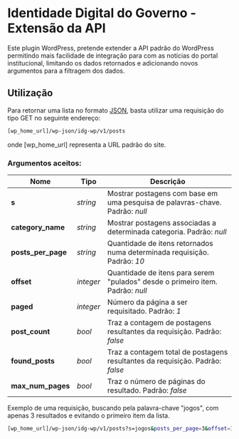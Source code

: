 Identidade Digital do Governo - Extensão da API
===  
Este plugin WordPress, pretende extender a API padrão do WordPress permitindo mais facilidade de integração para com as notícias do portal institucional, limitando os dados retornados e adicionando novos argumentos para a filtragem dos dados.

Utilização  
---------------  
Para retornar uma lista no formato [JSON](https://www.json.org/), basta utilizar uma requisição do tipo GET no seguinte endereço:
```sh
[wp_home_url]/wp-json/idg-wp/v1/posts
```
onde [wp_home_url] representa a URL padrão do site.

### Argumentos aceitos: 

| Nome | Tipo | Descrição | 
| ------ | ------ | ------ |
| **s** | *string* | Mostrar postagens com base em uma pesquisa de palavras-chave. Padrão: *null* |
| **category_name** | *string* | Mostrar postagens associadas a determinada categoria. Padrão: *null* |
| **posts_per_page** | *string* | Quantidade de itens retornados numa determinada requisição. Padrão: *10* |
| **offset** | *integer* | Quantidade de itens para serem "pulados" desde o primeiro item. Padrão: *null* |
| **paged** | *integer* | Número da página a ser requisitado. Padrão: *1* |
| **post_count** | *bool* | Traz a contagem de postagens resultantes da requisição. Padrão: *false* |
| **found_posts** | *bool* | Traz a contagem total de postagens resultantes da requisição. Padrão: *false* |
| **max_num_pages** | *bool* | Traz o número de páginas do resultado. Padrão: *false* |

Exemplo de uma requisição, buscando pela palavra-chave "jogos", com apenas 3 resultados e evitando o primeiro item da lista.

```sh
[wp_home_url]/wp-json/idg-wp/v1/posts?s=jogos&posts_per_page=3&offset=1
```